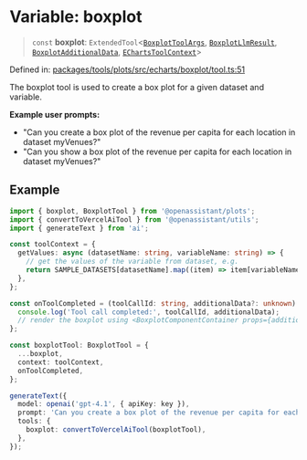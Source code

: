# Variable: boxplot

> `const` **boxplot**: `ExtendedTool`\<[`BoxplotToolArgs`](../type-aliases/BoxplotToolArgs.md), [`BoxplotLlmResult`](../type-aliases/BoxplotLlmResult.md), [`BoxplotAdditionalData`](../type-aliases/BoxplotAdditionalData.md), [`EChartsToolContext`](../type-aliases/EChartsToolContext.md)\>

Defined in: [packages/tools/plots/src/echarts/boxplot/tool.ts:51](https://github.com/geodaopenjs/openassistant/blob/0a6a7e7306d75a25dc968b3117f04cb7bd613bec/packages/tools/plots/src/echarts/boxplot/tool.ts#L51)

The boxplot tool is used to create a box plot for a given dataset and variable.

**Example user prompts:**
- "Can you create a box plot of the revenue per capita for each location in dataset myVenues?"
- "Can you show a box plot of the revenue per capita for each location in dataset myVenues?"

## Example

```typescript
import { boxplot, BoxplotTool } from '@openassistant/plots';
import { convertToVercelAiTool } from '@openassistant/utils';
import { generateText } from 'ai';

const toolContext = {
  getValues: async (datasetName: string, variableName: string) => {
    // get the values of the variable from dataset, e.g.
    return SAMPLE_DATASETS[datasetName].map((item) => item[variableName]);
  },
};

const onToolCompleted = (toolCallId: string, additionalData?: unknown) => {
  console.log('Tool call completed:', toolCallId, additionalData);
  // render the boxplot using <BoxplotComponentContainer props={additionalData} />
};

const boxplotTool: BoxplotTool = {
  ...boxplot,
  context: toolContext,
  onToolCompleted,
};

generateText({
  model: openai('gpt-4.1', { apiKey: key }),
  prompt: 'Can you create a box plot of the revenue per capita for each location in dataset myVenues?',
  tools: {
    boxplot: convertToVercelAiTool(boxplotTool),
  },
});
```
